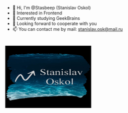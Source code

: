 - 👋 Hi, I'm @Stasbeep (Stanislav Oskol)
- 👀 Interested in Frontend
- 🌱 Currently studying GeekBrains
- 💞 Looking forward to cooperate with you
- 📫 You can contact me by mail: stanislav.osk@mail.ru

#
<img src="https://github.com/StasBeep/StasBeep/blob/main/myLogoBeta.jpg" alt="logo" width="275" height="200"></img>
<!---
StasBeep/StasBeep is a ✨ special ✨ repository because its `README.md` (this file) appears on your GitHub profile.
You can click the Preview link to take a look at your changes.
--->
